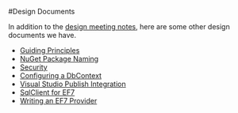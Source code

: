 #Design Documents

In addition to the [design meeting notes](https://github.com/aspnet/EntityFramework/wiki/Entity-Framework-Design-Meeting-Notes), here are some other design documents we have.
* [Guiding Principles](https://github.com/aspnet/EntityFramework/wiki/Guiding-Principles)
* [NuGet Package Naming](https://github.com/aspnet/EntityFramework/wiki/NuGet-Package-Naming)
* [Security](https://github.com/aspnet/EntityFramework/wiki/Security)
* [Configuring a DbContext](https://github.com/aspnet/EntityFramework/wiki/Configuring-a-DbContext)
* [Visual Studio Publish Integration](https://github.com/aspnet/EntityFramework/wiki/Visual-Studio-Publish-Integration)
* [SqlClient for EF7](https://github.com/aspnet/EntityFramework/wiki/Design-SqlClient-for-EF7)
* [Writing an EF7 Provider](https://github.com/aspnet/EntityFramework/wiki/Writing-an-EF7-Provider)